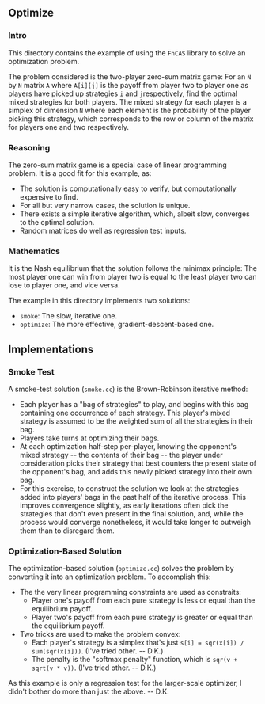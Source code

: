 ## Optimize

### Intro

This directory contains the example of using the `FnCAS` library to solve an optimization problem.

The problem considered is the two-player zero-sum matrix game: For an `N` by `N` matrix `A` where `A[i][j]` is the payoff from player two to player one as players have picked up strategies `i` and `j`respectively, find the optimal mixed strategies for both players. The mixed strategy for each player is a simplex of dimension `N` where each element is the probability of the player picking this strategy, which corresponds to the row or column of the matrix for players one and two respectively.

### Reasoning

The zero-sum matrix game is a special case of linear programming problem. It is a good fit for this example, as:

* The solution is computationally easy to verify, but computationally expensive to find.
* For all but very narrow cases, the solution is unique.
* There exists a simple iterative algorithm, which, albeit slow, converges to the optimal solution.
* Random matrices do well as regression test inputs.

### Mathematics

It is the Nash equilibrium that the solution follows the minimax principle: The most player one can win from player two is equal to the least player two can lose to player one, and vice versa.

The example in this directory implements two solutions:

* `smoke`: The slow, iterative one.
* `optimize`: The more effective, gradient-descent-based one.

## Implementations

### Smoke Test

A smoke-test solution (`smoke.cc`) is the Brown-Robinson iterative method:
* Each player has a "bag of strategies" to play, and begins with this bag containing one occurrence of each strategy. This player's mixed strategy is assumed to be the weighted sum of all the strategies in their bag.
* Players take turns at optimizing their bags.
* At each optimization half-step per-player, knowing the opponent's mixed strategy -- the contents of their bag -- the player under consideration picks their strategy that best counters the present state of the opponent's bag, and adds this newly picked strategy into their own bag.
* For this exercise, to construct the solution we look at the strategies added into players' bags in the past half of the iterative process. This improves convergence slightly, as early iterations often pick the strategies that don't even present in the final solution, and, while the process would converge nonetheless, it would take longer to outweigh them than to disregard them.

### Optimization-Based Solution

The optimization-based solution (`optimize.cc`) solves the problem by converting it into an optimization problem. To accomplish this:

* The the very linear programming constraints are used as constraits:
  * Player one's payoff from each pure strategy is less or equal than the equilibrium payoff.
  * Player two's payoff from each pure strategy is greater or equal than the equilibrium payoff.
* Two tricks are used to make the problem convex:
  * Each player's strategy is a simplex that's just `s[i] = sqr(x[i]) / sum(sqr(x[i]))`. (I've tried other. -- D.K.)
  * The penalty is the "softmax penalty" function, which is `sqr(v + sqrt(v * v))`. (I've tried other. -- D.K.)

As this example is only a regression test for the larger-scale optimizer, I didn't bother do more than just the above. -- D.K.
